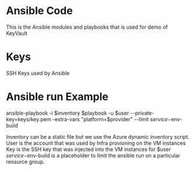 # Ansible Code
This is the Ansible modules and playbooks that is used for demo of KeyVault


# Keys
SSH Keys used by Ansible

# Ansible run Example

ansible-playbook -i $inventory $playbook  -u $user --private-key=keys/key.pem -extra-vars "platform=$provider" --limit $service-$env-build

Inventory can be a static file but we use the Azure dynamic inventory script.
User is the account that was used by Infra provioning on the VM instances
Key is the SSH key that was injected into the VM instances for $user
$service-$env-build is a placeholder to limit the ansible run on a particular reosurce group.

